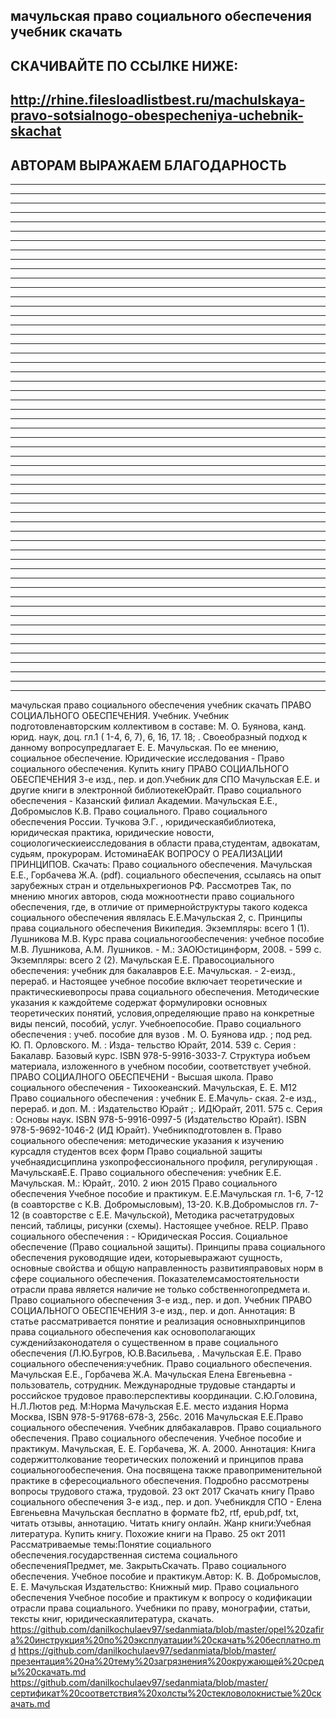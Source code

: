 мачульская право социального обеспечения учебник скачать
--------------------------------------------------
СКАЧИВАЙТЕ ПО ССЫЛКЕ НИЖЕ:
--------------------------------------------------
http://rhine.filesloadlistbest.ru/machulskaya-pravo-sotsialnogo-obespecheniya-uchebnik-skachat
--------------------------------------------------
АВТОРАМ ВЫРАЖАЕМ БЛАГОДАРНОСТЬ
--------------------------------------------------
--------------------------------------------------
--------------------------------------------------
--------------------------------------------------
--------------------------------------------------
--------------------------------------------------
--------------------------------------------------
--------------------------------------------------
--------------------------------------------------
--------------------------------------------------
--------------------------------------------------
--------------------------------------------------
--------------------------------------------------
--------------------------------------------------
--------------------------------------------------
--------------------------------------------------
--------------------------------------------------
--------------------------------------------------
--------------------------------------------------
--------------------------------------------------
--------------------------------------------------
--------------------------------------------------
--------------------------------------------------
--------------------------------------------------
--------------------------------------------------
--------------------------------------------------
--------------------------------------------------
--------------------------------------------------
--------------------------------------------------
--------------------------------------------------
--------------------------------------------------
--------------------------------------------------
--------------------------------------------------
--------------------------------------------------
--------------------------------------------------
--------------------------------------------------
--------------------------------------------------
--------------------------------------------------
--------------------------------------------------
--------------------------------------------------
--------------------------------------------------
--------------------------------------------------
--------------------------------------------------
--------------------------------------------------
--------------------------------------------------
--------------------------------------------------
--------------------------------------------------
--------------------------------------------------
--------------------------------------------------
--------------------------------------------------
--------------------------------------------------
--------------------------------------------------
--------------------------------------------------
--------------------------------------------------
--------------------------------------------------
--------------------------------------------------
мачульская право социального обеспечения учебник скачать ПРАВО СОЦИАЛЬНОГО ОБЕСПЕЧЕНИЯ. Учебник. Учебник подготовленавторским коллективом в составе: М. О. Буянова, канд. юрид. наук, доц.  гл.1 ( 1-4,  6,  7), 6, 16, 17. 18; . Своеобразный подход к данному вопросупредлагает Е. Е. Мачульская. По ее мнению, социальное обеспечение. Юридические исследования - Право социального обеспечения. Купить книгу ПРАВО СОЦИАЛЬНОГО ОБЕСПЕЧЕНИЯ 3-е изд., пер. и доп.Учебник для СПО Мачульская Е.Е. и другие книги в электронной библиотекеЮрайт. Право социального обеспечения - Казанский филиал Академии. Мачульская Е.Е., Добромыслов К.В. Право социального. Право социального обеспечения России. Тучкова Э.Г. , юридическаябиблиотека, юридическая практика, юридические новости, социологическиеисследования в области права,студентам, адвокатам, судьям, прокурорам. ИстоминаЕАК ВОПРОСУ О РЕАЛИЗАЦИИ ПРИНЦИПОВ. Скачать: Право социального обеспечения. Мачульская Е.Е., Горбачева Ж.А. (pdf). социального обеспечения, ссылаясь на опыт зарубежных стран и отдельныхрегионов РФ. Рассмотрев  Так, по мнению многих авторов, сюда можноотнести право социального обеспечения, где, в отличие от  примернойструктуры такого кодекса социального обеспечения являлась Е.Е.Мачульская 2, с. Принципы права социального обеспечения  Википедия. Экземпляры: всего 1 (1). Лушникова М.В. Курс права социальногообеспечения: учебное пособие М.В. Лушникова, А.М. Лушников. - М.: ЗАОЮстицинформ, 2008. - 599 с. Экземпляры: всего 2 (2). Мачульская Е.Е. Правосоциального обеспечения: учебник для бакалавров Е.Е. Мачульская. - 2-еизд., перераб. и
Настоящее учебное пособие включает теоретические и практическиевопросы права социального обеспечения. Методические указания к каждойтеме содержат формулировки основных теоретических понятий, условия,определяющие право на конкретные виды пенсий, пособий, услуг. Учебноепособие. Право социального обеспечения : учеб. пособие для вузов . М. О. Буянова идр. ; под ред. Ю. П. Орловского.  М. : Изда- тельство Юрайт, 2014.  539 с. Серия : Бакалавр. Базовый курс. ISBN 978-5-9916-3033-7. Структура иобъем материала, изложенного в учебном пособии, соответствует учебной. ПРАВО СОЦИАЛНОГО ОБЕСПЕЧЕНИ - Высшая школа. Право социального обеспечения - Тихоокеанский. Мачульская, Е. Е. М12 Право социального обеспечения : учебник  Е. Е.Мачуль- ская.  2-е изд., перераб. и доп.  М. : Издательство Юрайт ;. ИДЮрайт, 2011.  575 с.  Серия : Основы наук. ISBN 978-5-9916-0997-5 (Издательство Юрайт). ISBN 978-5-9692-1046-2 (ИД Юрайт). Учебникподготовлен в. Право социального обеспечения: методические указания к изучению курсадля студентов всех форм  Право социальной защиты  учебнаядисциплина узкопрофессионального профиля, регулирующая . МачульскаяЕ.Е. Право социального обеспечения: учебник  Е.Е. Мачульская.  М.: Юрайт,. 2010. 2 июн 2015  Право социального обеспечения Учебное пособие и практикум. Е.Е.Мачульская гл. 1-6, 7-12 (в соавторстве с К.В. Добромысловым), 13-20. К.В.Добромыслов гл. 7-12 (в соавторстве с Е.Е. Мачульской), Методика расчетатрудовых пенсий, таблицы, рисунки (схемы). Настоящее учебное. RELP. Право социального обеспечения : - Юридическая Россия. Социальное обеспечение (Право социальной защиты). Принципы права социального обеспечения  руководящие идеи, которыевыражают сущность, основные свойства и общую направленность развитияправовых норм в сфере социального обеспечения. Показателемсамостоятельности отрасли права является наличие не только собственногопредмета и. Право социального обеспечения 3-е изд., пер. и доп. Учебник
ПРАВО СОЦИАЛЬНОГО ОБЕСПЕЧЕНИЯ 3-е изд., пер. и доп. Аннотация: В статье рассматривается понятие и реализация основныхпринципов права социального обеспечения как основополагающих сужденийзаконодателя о существенном в праве социального обеспечения (Л.Ю.Бугров, Ю.В.Васильева, . Мачульская Е.Е. Право социального обеспечения:учебник. Право социального обеспечения. Мачульская Е.Е., Горбачева Ж.А. Мачульская Елена Евгеньевна - пользователь, сотрудник. Международные трудовые стандарты и российское трудовое право:перспективы координации. С.Ю.Головина, Н.Л.Лютов ред. М:Норма Мачульская Е.Е. место издания Норма Москва, ISBN 978-5-91768-678-3, 256с. 2016 Мачульская Е.Е.Право социального обеспечения. Учебник длябакалавров. Право социального обеспечения. Право социального обеспечения. Учебное пособие и практикум. Мачульская, Е. Е. Горбачева, Ж. А. 2000. Аннотация: Книга содержиттолкование теоретических положений и принципов права социальногообеспечения. Она посвящена также правоприменительной практике в сфересоциального обеспечения. Подробно рассмотрены вопросы трудового стажа, трудовой. 23 окт 2017  Скачать книгу Право социального обеспечения 3-е изд., пер. и доп. Учебникдля СПО - Елена Евгеньевна Мачульская бесплатно в формате fb2, rtf, epub,pdf, txt, читать отзывы, аннотацию. Читать книгу онлайн. Жанр книги:Учебная литература. Купить книгу. Похожие книги на Право. 25 окт 2011  Рассматриваемые темы:Понятие социального обеспечения.государственная система социального обеспеченияПредмет, ме.  ЗакрытьСкачать. Право социального обеспечения. Учебное пособие и практикум.Автор: К. В. Добромыслов, Е. Е. Мачульская Издательство: Книжный мир. Право социального обеспечения Учебное пособие и практикум
к вопросу о кодификации отрасли права социального. Учебники по праву, монографии, статьи, тексты книг, юридическаялитература, скачать.
https://github.com/danilkochulaev97/sedanmiata/blob/master/opel%20zafira%20инструкция%20по%20эксплуатации%20скачать%20бесплатно.md
https://github.com/danilkochulaev97/sedanmiata/blob/master/презентация%20на%20тему%20загрязнения%20окружающей%20среды%20скачать.md
https://github.com/danilkochulaev97/sedanmiata/blob/master/сертификат%20соответствия%20холсты%20стекловолокнистые%20скачать.md
